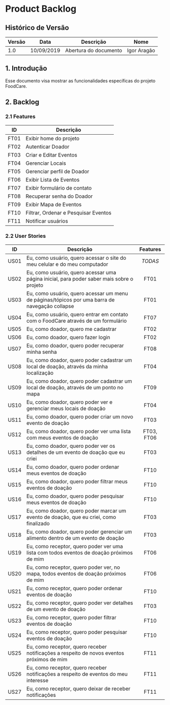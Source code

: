 # Product Backlog

## Histórico de Versão

|Versão|Data|Descrição|Nome|
|---|---|---|---|
|1.0|10/09/2019|Abertura do documento|Igor Aragão|

## 1. Introdução

Esse documento visa mostrar as funcionalidades específicas do projeto FoodCare.

## 2. Backlog

### 2.1 Features

|ID|Descrição|
|----|----|
|FT01|Exibir home do projeto                |
|FT02|Autenticar Doador                     |
|FT03|Criar e Editar Eventos                |
|FT04|Gerenciar Locais                      |
|FT05|Gerenciar perfil de Doador            |
|FT06|Exibir Lista de Eventos               |
|FT07|Exibir formulário de contato          |
|FT08|Recuperar senha do Doador             |
|FT09|Exibir Mapa de Eventos                |
|FT10|Filtrar, Ordenar e Pesquisar Eventos  |
|FT11|Notificar usuários                    |

### 2.2 User Stories

|ID|Descrição|Features|
|----|----|:----:|
|US01|Eu, como usuário, quero acessar o site do meu celular e do meu computador                     |*TODAS*|
|US02|Eu, como usuário, quero acessar uma página inicial, para poder saber mais sobre o projeto     |FT01|
|US03|Eu, como usuário, quero acessar um menu de páginas/tópicos por uma barra de navegação collapse|FT01|
|US04|Eu, como usuário, quero entrar em contato com o FoodCare através de um formulário             |FT07|
|US05|Eu, como doador, quero me cadastrar                                                           |FT02|
|US06|Eu, como doador, quero fazer login                                                            |FT02|
|US07|Eu, como doador, quero poder recuperar minha senha                                            |FT08|
|US08|Eu, como doador, quero poder cadastrar um local de doação, através da minha localização       |FT04|
|US09|Eu, como doador, quero poder cadastrar um local de doação, através de um ponto no mapa        |FT09|
|US10|Eu, como doador, quero poder ver e gerenciar meus locais de doação                            |FT04|
|US11|Eu, como doador, quero poder criar um novo evento de doação                                   |FT03|
|US12|Eu, como doador, quero poder ver uma lista com meus eventos de doação                         |FT03, FT06|
|US13|Eu, como doador, quero poder ver os detalhes de um evento de doação que eu criei              |FT03|
|US14|Eu, como doador, quero poder ordenar meus eventos de doação                                   |FT10|
|US15|Eu, como doador, quero poder filtrar meus eventos de doação                                   |FT10|
|US16|Eu, como doador, quero poder pesquisar meus eventos de doação                                 |FT10|
|US17|Eu, como doador, quero poder marcar um evento de doação, que eu criei, como finalizado        |FT03|
|US18|Eu, como doador, quero poder gerenciar um alimento dentro de um evento de doação              |FT03|
|US19|Eu, como receptor, quero poder ver uma lista com todos eventos de doação próximos de mim      |FT06|
|US20|Eu, como receptor, quero poder ver, no mapa, todos eventos de doação próximos de mim          |FT06|
|US21|Eu, como receptor, quero poder ordenar eventos de doação                                      |FT10|
|US22|Eu, como receptor, quero poder ver detalhes de um evento de doação                            |FT03|
|US23|Eu, como receptor, quero poder filtrar eventos de doação                                      |FT10|
|US24|Eu, como receptor, quero poder pesquisar eventos de doação                                    |FT10|
|US25|Eu, como receptor, quero receber notificações a respeito de novos eventos próximos de mim     |FT11|
|US26|Eu, como receptor, quero receber notificações a respeito de eventos do meu interesse          |FT11|
|US27|Eu, como receptor, quero deixar de receber notificações                                       |FT11|
